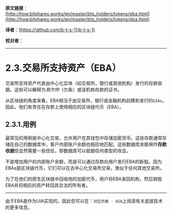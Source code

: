   **原文链接**：[http://how.bitshares.works/en/master/bts_holders/tokens/eba.html](http://how.bitshares.works/en/master/bts_holders/tokens/eba.html)
 
 **译者**：[https://github.com/b-t-s-1](b-t-s-1)
 
 **校对者**： 
  
***


2.3.交易所支持资产（EBA）
=====================================

交易所支持资产代表由中心化实体（如交易所，银行或其他机构）发行的存款收据。这些可以解释为*我欠你*（欠条）或该机构存款的证书。

从区块链的角度来看，EBA相当于由交易所，银行或金融机构创建和发行的`UIAs`。因此，他们有责任在存款上使用相应的区块链代币（EBA）。

2.3.1.用例
-----------------

最常见的用例是中心化交易，允许用户在其钱包中存储加密货币。这些存款通常存储在自己的数据库中，客户内部账户余额也相应地匹配。这些数据库余额用作**存款收据**但显然需要一些信任，即数据库可以抵御任何类型的攻击。

不是增加用户的内部账户余额，而是可以通过存款向用户发行EBA的新股。因为EBAs是区块链代币，它们可以在去中心化交易所交易，类似于任何其他交易所。

为了在他们的原生区块链中回收他的加密代币，用户将EBA发回机构，然后销毁EBA并将相应的资产转回其合法的所有者。

----------

由于EBA是作为UIA实现的，因此您可以在：`对应页面 - UIA`上阅读有关底层技术的更多信息。

